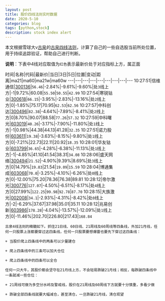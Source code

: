 ```yaml
---
layout: post
title: 股价四线法则实时数据
date: 2020-5-10
categories: blog
tags: [python,stock]
description: stock index alert
---
```



本文根据雪球大v[古泉](https://xueqiu.com/u/7148646888)的[古泉四线法则](https://xueqiu.com/7148646888/130498192)，计算了自己的一些自选股当前所处位置，用于持续追踪验证，帮助自己进行判断。

**说明**：下表中4线对应取值为`红色`表示最新价处于对应指标上方，属正面

时间|名称|代码|最新价|当日|3日|5日|位置|变动|距离|ma21|ma60|ma21w|ma60w
---|---|---|---|---|---|---|---|---
10:27:51|信维通信|[300136](https://xueqiu.com/S/SZ300136)|`56.46`|-2.84%|-9.61%|-9.60%|处`3`线上方|-1|9.72%|60.08|`55.50`|`50.55`|`42.99`
10:27:54|寒锐钴业|[300618](https://xueqiu.com/S/SZ300618)|`66.15`|-3.95%|-2.83%|-13.16%|处`2`线上方|0|-1.85%|75.17|70.95|`62.53`|`62.56`
10:27:57|中科创达|[300496](https://xueqiu.com/S/SZ300496)|`82.38`|-4.64%|-7.89%|-8.41%|处`2`线上方|0|8.70%|90.07|88.58|`77.26`|`57.32`
10:27:59|中科曙光|[603019](https://xueqiu.com/S/SH603019)|`40.26`|-3.17%|-7.90%|-11.80%|处`1`线上方|-1|0.98%|44.38|44.13|41.28|`32.35`
10:27:51|诺力股份|[603611](https://xueqiu.com/S/SH603611)|`19.38`|-3.63%|-8.15%|-9.80%|处`1`线上方|0|-7.21%|22.73|22.11|20.92|`18.35`
10:28:01|华友钴业|[603799](https://xueqiu.com/S/SH603799)|`36.65`|-4.28%|-6.38%|-11.13%|处`1`线上方|-1|-4.85%|41.10|41.54|38.31|`34.08`
10:28:06|盛天网络|[300494](https://xueqiu.com/S/SZ300494)|`21.52`|-4.90%|9.39%|8.69%|处`3`线上方|0|14.79%|`19.83`|21.54|`19.09`|`15.59`
10:28:04|博通集成|[603068](https://xueqiu.com/S/SH603068)|`70.0`|-3.25%|-4.10%|-6.26%|处`0`线上方|0|-12.00%|75.20|78.36|76.38|89.81
10:28:12|帝尔激光|[300776](https://xueqiu.com/S/SZ300776)|`127.07`|-4.50%|-6.51%|-8.17%|处`4`线上方|0|27.99%|`122.25`|`99.98`|`92.78`|`87.70`
10:28:15|大族激光|[002008](https://xueqiu.com/S/SZ002008)|`34.1`|-2.93%|-4.31%|-8.42%|处`0`线上方|-2|-6.29%|37.67|37.98|35.01|35.11
10:28:12|兆易创新|[603986](https://xueqiu.com/S/SH603986)|`178.28`|-4.04%|-13.57%|-12.09%|处`1`线上方|0|-11.46%|202.70|226.80|217.43|`168.84`

```
古泉4线法则的精髓如下。抓住21日线、60日线、21周线及60周线等四条线，外加21月线，任何一只股票上涨都要穿过这四条线，任何一只股票要想爆雷也要先下穿过这四条线：

+ 当股价爬上四条线中的两条可以少量建仓

+ 爬上四条线中的三条可以加大仓位

+ 爬上四条线中的四条可以全仓

任何一只大牛，其股价都会坚守在21月线上方，不会轻易跌破21月线；相反，每跌破四条线中一条就减一些仓位：

+ 21周线可做为多空分水岭及警戒线，股价在21周线及60周线下方就要十分慎重，多看少做

+ 跌破全部四条线就要大幅减仓，甚至清仓，一旦跌破21月线，清仓观望
```